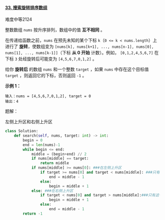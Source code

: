 #### [33. 搜索旋转排序数组](https://leetcode.cn/problems/search-in-rotated-sorted-array/)

难度中等2124

整数数组 `nums` 按升序排列，数组中的值 **互不相同** 。

在传递给函数之前，`nums` 在预先未知的某个下标 `k`（`0 <= k < nums.length`）上进行了 **旋转**，使数组变为 `[nums[k], nums[k+1], ..., nums[n-1], nums[0], nums[1], ..., nums[k-1]]`（下标 **从 0 开始** 计数）。例如， `[0,1,2,4,5,6,7]` 在下标 `3` 处经旋转后可能变为 `[4,5,6,7,0,1,2]` 。

给你 **旋转后** 的数组 `nums` 和一个整数 `target` ，如果 `nums` 中存在这个目标值 `target` ，则返回它的下标，否则返回 `-1` 。

 

**示例 1：**

```
输入：nums = [4,5,6,7,0,1,2], target = 0
输出：4
```



题解：

左侧上升区和右侧上升区

```python
class Solution:
    def search(self, nums, target: int) -> int:
        begin = 0
        end = len(nums)-1
        while begin <= end:
            middle = (begin+end) // 2
            if nums[middle] == target:
                return middle
            if nums[middle] >= nums[0]: ###在左侧上升区
                if target >= nums[0] and target < nums[middle]: ###只有这一种情况会往左走
                    end = middle - 1
                else:
                    begin = middle + 1
            else: ###在右侧上升区
                if target < nums[0] and target > nums[middle]:###只有这一种情况会往右走
                    begin = middle + 1
                else:
                    end = middle - 1
        return -1
```

